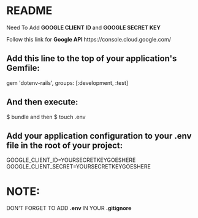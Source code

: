 # README
Need To Add <b> GOOGLE CLIENT ID </b> and <b> GOOGLE SECRET KEY </b> 
<p> Follow this link for <b> Google API </b>
 https://console.cloud.google.com/
  
 ## Add this line to the top of your application's Gemfile:

gem 'dotenv-rails', groups: [:development, :test]

 ## And then execute:

$ bundle
  and then
  $ touch .env
  
  ## Add your application configuration to your .env file in the root of your project:

  GOOGLE_CLIENT_ID=YOURSECRETKEYGOESHERE <br>
  GOOGLE_CLIENT_SECRET=YOURSECRETKEYGOESHERE
  
 <h1> NOTE: </h1>
  <p>DON'T FORGET TO ADD <b> .env </b> IN YOUR <b> .gitignore </b>
